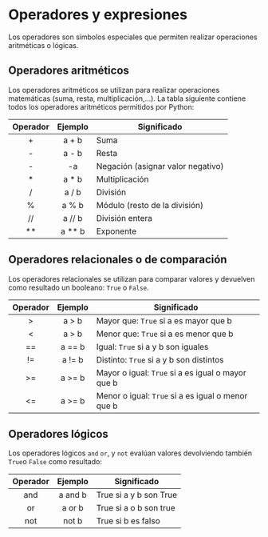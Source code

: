 # Operadores y expresiones
Los operadores son símbolos especiales que permiten realizar operaciones aritméticas o lógicas.

## Operadores aritméticos

Los operadores aritméticos se utilizan para realizar operaciones matemáticas (suma, resta, multiplicación,...). La tabla siguiente contiene todos los operadores aritméticos permitidos por Python:

| Operador | Ejemplo | Significado |
| :--:         |     :--:     |          -- |
| +   | a + b     | Suma    |
|  -  |  a - b    |  Resta|
|  -  |  -a    |  Negación (asignar valor negativo)|
|  *  |  a * b    |  Multiplicación|
|  / |   a / b   |  División|
|  %  |  a % b    | Módulo (resto de la división) |
|  //  | a // b     | División entera |
|  **  | a ** b     |  Exponente |




## Operadores relacionales o de comparación

Los operadores relacionales se utilizan para comparar valores y devuelven como resultado un booleano: `True` o `False`.

| Operador | Ejemplo | Significado |
| :--:         |     :--:     |          -- |
| >   | a > b     | Mayor que: `True` si a es mayor que b    |
| <   | a > b     | Menor que: `True` si a es menor que b|
| ==   | a == b     | Igual: `True` si a y b son iguales|
| !=   | a != b     | Distinto: `True` si a y b son distintos    |
| >=   | a >= b     | Mayor o igual: `True` si a es igual o mayor que b    |
| <=   | a >= b     | Menor o igual: `True` si a es igual o menor que b|


## Operadores lógicos
Los operadores lógicos `and` `or`, y `not` evalúan valores devolviendo también `True`o `False` como resultado:

| Operador | Ejemplo | Significado |
| :--:         |     :--:     |          -- |
| and   | a and b     | True si a y b son True    |
| or   | a or b     | True si a o b son true|
| not   | not b     | True si b es falso|

